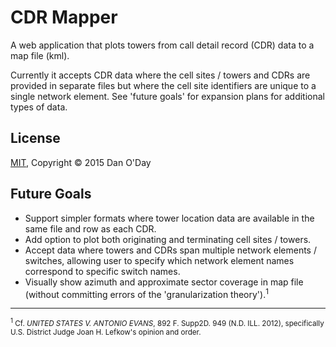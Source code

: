 # CDR Mapper

A web application that plots towers from call detail record (CDR) data to a map file (kml).

Currently it accepts CDR data where the cell sites / towers and CDRs are provided in separate files but where the cell site identifiers are unique to a single network element. See 'future goals' for expansion plans for additional types of data.

## License

[MIT](https://github.com/danzek/cdr-mapper/blob/master/LICENSE), Copyright &copy; 2015 Dan O'Day

## Future Goals

 - Support simpler formats where tower location data are available in the same file and row as each CDR.
 - Add option to plot both originating and terminating cell sites / towers.
 - Accept data where towers and CDRs span multiple network elements / switches, allowing user to specify which network element names correspond to specific switch names.
 - Visually show azimuth and approximate sector coverage in map file (without committing errors of the 'granularization theory').<sup>1</sup>

----------------------------

<sub><sup>1</sup> Cf. *UNITED STATES V. ANTONIO EVANS*, 892 F. Supp2D. 949 (N.D. ILL. 2012), specifically U.S. District Judge Joan H. Lefkow's opinion and order.</sub>
